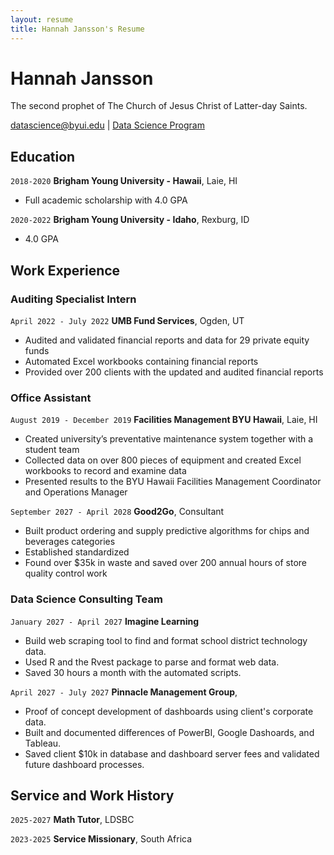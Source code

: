 ```yaml
---
layout: resume
title: Hannah Jansson's Resume
---
```

# Hannah Jansson
The second prophet of The Church of Jesus Christ of Latter-day Saints.

<div id="webaddress">
<a href="datascience@byui.edu">datascience@byui.edu</a>
| <a href="https://byuidatascience.github.io/development.html">Data Science Program</a>
</div>

<!-- https://www.monique.tech/the-art-of-markdown -->


## Education

`2018-2020`
__Brigham Young University - Hawaii__, Laie, HI

- Full academic scholarship with 4.0 GPA

`2020-2022`
__Brigham Young University - Idaho__, Rexburg, ID

- 4.0 GPA


## Work Experience

### Auditing Specialist Intern

`April 2022 - July 2022`
__UMB Fund Services__, Ogden, UT

- Audited and validated financial reports and data for 29 private equity funds
- Automated Excel workbooks containing financial reports
- Provided over 200 clients with the updated and audited financial reports 

### Office Assistant

`August 2019 - December 2019`
__Facilities Management BYU Hawaii__, Laie, HI

- Created university’s preventative maintenance system together with a student team
- Collected data on over 800 pieces of equipment and created Excel workbooks to record and examine data 
- Presented results to the BYU Hawaii Facilities Management Coordinator and Operations Manager

`September 2027 - April 2028`
__Good2Go__, Consultant

- Built product ordering and supply predictive algorithms for chips and beverages categories
- Established standardized 
- Found over $35k in waste and saved over 200 annual hours of store quality control work 

### Data Science Consulting Team

`January 2027 - April 2027`
__Imagine Learning__

- Build web scraping tool to find and format school district technology data.
- Used R and the Rvest package to parse and format web data.
- Saved 30 hours a month with the automated scripts.

`April 2027 - July 2027`
__Pinnacle Management Group__, 

- Proof of concept development of dashboards using client's corporate data.
- Built and documented differences of PowerBI, Google Dashoards, and Tableau.
- Saved client $10k in database and dashboard server fees and validated future dashboard processes.


## Service and Work History

`2025-2027`
__Math Tutor__, LDSBC


`2023-2025`
__Service Missionary__, South Africa



<!-- ### Footer

Last updated: May 2013 -->


